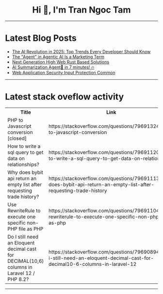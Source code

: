 <h1 align="center">Hi 👋, I'm Tran Ngoc Tam</h1>

---

# Latest Blog Posts 
<!-- BLOG-POST-LIST:START -->
- [The AI Revolution in 2025: Top Trends Every Developer Should Know](https://dev.to/jeff_pegg_97454b18784a524/the-ai-revolution-in-2025-top-trends-every-developer-should-know-5e4l)
- [The &quot;Agent&quot; in Agentic AI Is a Marketing Term](https://dev.to/jeff_pegg_97454b18784a524/the-agent-in-agentic-ai-is-a-marketing-term-379d)
- [Next Generation High Web Rust Based Solutions](https://dev.to/member_a07758c4/next-generation-high-web-rust-based-solutions-40gi)
- [AI Summarization Agent🧾 in 7 minutes! 🔥](https://dev.to/vamsidogiparthi/ai-summarization-agent-in-7-minutes-j14)
- [Web Application Security Input Protection Common](https://dev.to/member_a07758c4/web-application-security-input-protection-common-4c00)
<!-- BLOG-POST-LIST:END -->

---

# Latest stack oveflow activity
<table>
  <tr><th>Title</th><th>Link</th></tr>
  <!-- STACKOVERFLOW:START --><tr><td>PHP to Javascript conversion [closed]</td><td>https://stackoverflow.com/questions/79691324/php-to-javascript-conversion</td></tr><tr><td>How to write a sql query to get data on relationships?</td><td>https://stackoverflow.com/questions/79691120/how-to-write-a-sql-query-to-get-data-on-relationships</td></tr><tr><td>Why does bybit api return an empty list after requesting trade history?</td><td>https://stackoverflow.com/questions/79691113/why-does-bybit-api-return-an-empty-list-after-requesting-trade-history</td></tr><tr><td>Use RewriteRule to execute one specific non-PHP file as PHP</td><td>https://stackoverflow.com/questions/79691104/use-rewriterule-to-execute-one-specific-non-php-file-as-php</td></tr><tr><td>Do I still need an Eloquent decimal cast for DECIMAL&lpar;10,6&rpar; columns in Laravel 12 / PHP 8.2?</td><td>https://stackoverflow.com/questions/79690894/do-i-still-need-an-eloquent-decimal-cast-for-decimal10-6-columns-in-laravel-12</td></tr><!-- STACKOVERFLOW:END -->
</table>

---



